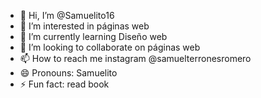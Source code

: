 - 👋 Hi, I’m @Samuelito16 
- 👀 I’m interested in páginas web
- 🌱 I’m currently learning Diseño web
- 💞️ I’m looking to collaborate on páginas web
- 📫 How to reach me instagram @samuelterronesromero
- 😄 Pronouns: Samuelito
- ⚡ Fun fact: read book

<!---
Samuelito16/Samuelito16 is a ✨ special ✨ repository because its `README.md` (this file) appears on your GitHub profile.
You can click the Preview link to take a look at your changes.
--->
